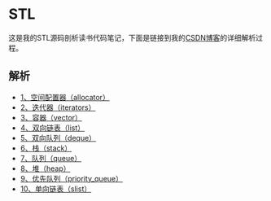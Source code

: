 # STL
这是我的STL源码剖析读书代码笔记，下面是链接到我的[CSDN博客](https://blog.csdn.net/revendell/category_10557738.html)的详细解析过程。
## 解析
- [1、空间配置器（allocator）](https://blog.csdn.net/Revendell/article/details/109549802)<br>
- [2、迭代器（iterators）](https://blog.csdn.net/Revendell/article/details/109564051)<br>
- [3、容器（vector）](https://blog.csdn.net/Revendell/article/details/109587533)<br>
- [4、双向链表（list）](https://blog.csdn.net/Revendell/article/details/109609380)<br>
- [5、双向队列（deque）](https://blog.csdn.net/Revendell/article/details/109750725)<br>
- [6、栈（stack）](https://blog.csdn.net/Revendell/article/details/109786075)<br>
- [7、队列（queue）](https://blog.csdn.net/Revendell/article/details/109786409)<br>
- [8、堆（heap）](https://blog.csdn.net/Revendell/article/details/109787678)<br>
- [9、优先队列（priority_queue）](https://blog.csdn.net/Revendell/article/details/109791863)<br>
- [10、单向链表（slist）](https://blog.csdn.net/Revendell/article/details/109792340)<br>
